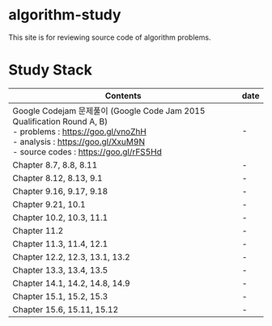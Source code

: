 # algorithm-study
   This site is for reviewing source code of algorithm problems.

# Study Stack

| Contents | date |
| -------- | ---- |
| Google Codejam 문제풀이 (Google Code Jam 2015 Qualification Round A, B) <br /> - problems : https://goo.gl/vnoZhH <br /> - analysis : https://goo.gl/XxuM9N <br /> - source codes : https://goo.gl/rFS5Hd | - | 
| Chapter 8.7, 8.8, 8.11 | - |
| Chapter 8.12, 8.13, 9.1 | - |
| Chapter 9.16, 9.17, 9.18 | - |
| Chapter 9.21, 10.1  | - |
| Chapter 10.2, 10.3, 11.1  | - |
| Chapter 11.2  | - |
| Chapter 11.3, 11.4, 12.1  | - |
| Chapter 12.2, 12.3, 13.1, 13.2 | - |
| Chapter 13.3, 13.4, 13.5 | - |
| Chapter 14.1, 14.2, 14.8, 14.9 | - |
| Chapter 15.1, 15.2, 15.3 | - |
| Chapter 15.6, 15.11, 15.12 | - |

